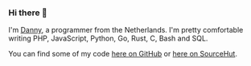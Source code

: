### Hi there 👋

I'm [Danny](https://www.dannyvankooten.com/), a programmer from the Netherlands. I'm pretty comfortable writing PHP, JavaScript, Python, Go, Rust, C, Bash and SQL.

You can find some of my code [here on GitHub](https://github.com/dannyvankooten?tab=repositories&q=&type=&language=&sort=stargazers) or [here on SourceHut](https://git.sr.ht/~dvko).


